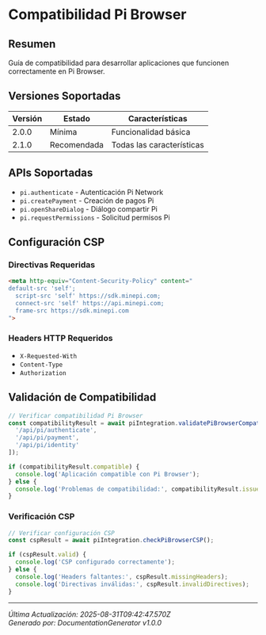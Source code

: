 # Compatibilidad Pi Browser

## Resumen

Guía de compatibilidad para desarrollar aplicaciones que funcionen correctamente en Pi Browser.

## Versiones Soportadas

| Versión | Estado | Características |
|---------|--------|------------|
| 2.0.0 | Mínima | Funcionalidad básica |
| 2.1.0 | Recomendada | Todas las características |

## APIs Soportadas

- `pi.authenticate` - Autenticación Pi Network
- `pi.createPayment` - Creación de pagos Pi
- `pi.openShareDialog` - Diálogo compartir Pi
- `pi.requestPermissions` - Solicitud permisos Pi

## Configuración CSP

### Directivas Requeridas

```html
<meta http-equiv="Content-Security-Policy" content="
default-src 'self';
  script-src 'self' https://sdk.minepi.com;
  connect-src 'self' https://api.minepi.com;
  frame-src https://sdk.minepi.com
">
```

### Headers HTTP Requeridos

- `X-Requested-With`
- `Content-Type`
- `Authorization`

## Validación de Compatibilidad

```javascript
// Verificar compatibilidad Pi Browser
const compatibilityResult = await piIntegration.validatePiBrowserCompatibility([
  '/api/pi/authenticate',
  '/api/pi/payment',
  '/api/pi/identity'
]);

if (compatibilityResult.compatible) {
  console.log('Aplicación compatible con Pi Browser');
} else {
  console.log('Problemas de compatibilidad:', compatibilityResult.issues);
}
```

### Verificación CSP

```javascript
// Verificar configuración CSP
const cspResult = await piIntegration.checkPiBrowserCSP();

if (cspResult.valid) {
  console.log('CSP configurado correctamente');
} else {
  console.log('Headers faltantes:', cspResult.missingHeaders);
  console.log('Directivas inválidas:', cspResult.invalidDirectives);
}
```

---

*Última Actualización: 2025-08-31T09:42:47.570Z*  
*Generado por: DocumentationGenerator v1.0.0*
